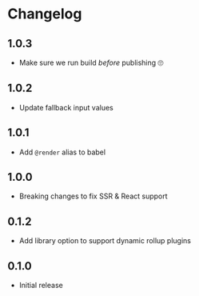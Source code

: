 # Changelog

## 1.0.3

- Make sure we run build _before_ publishing 🙄

## 1.0.2

- Update fallback input values

## 1.0.1

- Add `@render` alias to babel

## 1.0.0

- Breaking changes to fix SSR & React support

## 0.1.2

- Add library option to support dynamic rollup plugins

## 0.1.0

- Initial release
